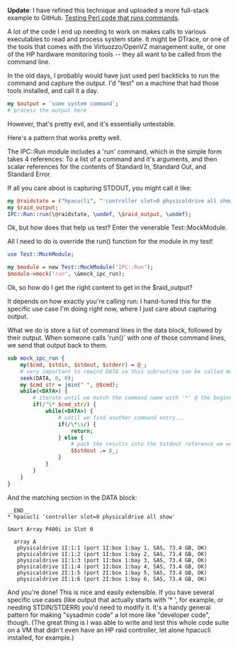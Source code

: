 <!--
.. title: Testing perl system interactions
.. date: 2009/10/06 13:37
.. slug: index
.. tags:
.. link:
.. description:
-->


**Update**: I have refined this technique and uploaded a more full-stack example to GitHub. [Testing Perl code that runs commands](/2010/09/testing-perl-code-that-runs-commands/).

A lot of the code I end up needing to work on makes calls to various executables to read and process system state. It might be DTrace, or one of the tools that comes with the Virtuozzo/OpenVZ management suite, or one of the HP hardware monitoring tools -- they all want to be called from the command line.

In the old days, I probably would have just used perl backticks to run the command and capture the output. I'd "test" on a machine that had those tools installed, and call it a day.

``` perl
my $output = `some system command`;
# process the output here
```

However, that's pretty evil, and it's essentially untestable.

Here's a pattern that works pretty well.

The IPC::Run module includes a 'run' command, which in the simple form takes 4 references: To a list of a command and it's arguments, and then scalar references for the contents of Standard In, Standard Out, and Standard Error.

If all you care about is capturing STDOUT, you might call it like:

``` perl
my @raidstate = ("hpacucli", "'controller slot=0 physicaldrive all show'")
my $raid_output;
IPC::Run::run(\@raidstate, \undef, \$raid_output, \undef);
```

Ok, but how does that help us test?
Enter the venerable Test::MockModule.

All I need to do is override the run() function for the module in my test!

``` perl
use Test::MockModule;

my $module = new Test::MockModule('IPC::Run');
$module->mock('run', \&mock_ipc_run);
```

Ok, so how do I get the right content to get in the $raid_output?

It depends on how exactly you're calling run: I hand-tuned this for the specific use case I'm doing right now, where I just care about capturing output.

What we do is store a list of command lines in the data block, followed by their output. When someone calls 'run()' with one of those command lines, we send that output back to them.
 
``` perl
sub mock_ipc_run {
    my($cmd, $stdin, $stdout, $stderr) = @_;
    # very important to rewind DATA so this subroutine can be called more than once
    seek(DATA, 0, 0);
    my $cmd_str = join(" ", @$cmd);
    while(<DATA>) {
        # iterate until we match the command name with '*' @ the beginning
        if(/^\* $cmd_str/) {
            while(<DATA>) {
                # until we find another command entry...
                if(/\*\s/) {
                    return;
                } else {
                    # pack the results into the $stdout reference we were given
                    $$stdout .= $_;
                }
            }
        }
    }
}
```

And the matching section in the DATA block:

```
__END__
* hpacucli 'controller slot=0 physicaldrive all show'

Smart Array P400i in Slot 0

  array A
   physicaldrive 1I:1:1 (port 1I:box 1:bay 1, SAS, 73.4 GB, OK)
   physicaldrive 1I:1:2 (port 1I:box 1:bay 2, SAS, 73.4 GB, OK)
   physicaldrive 1I:1:3 (port 1I:box 1:bay 3, SAS, 73.4 GB, OK)
   physicaldrive 1I:1:4 (port 1I:box 1:bay 4, SAS, 73.4 GB, OK)
   physicaldrive 2I:1:5 (port 2I:box 1:bay 5, SAS, 73.4 GB, OK)
   physicaldrive 2I:1:6 (port 2I:box 1:bay 6, SAS, 73.4 GB, OK)
```

And you're done! This is nice and easily extensible. If you have several specific use cases (like output that actually starts with '* ', for example, or needing STDIN/STDERR) you'd need to modify it. It's a handy general pattern for making "sysadmin code" a lot more like "developer code", though. (The great thing is I was able to write and test this whole code suite on a VM that didn't even have an HP raid controller, let alone hpacucli installed, for example.)
